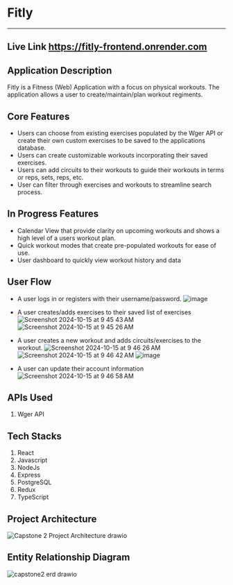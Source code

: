 # Fitly
---

## Live Link https://fitly-frontend.onrender.com

## Application Description
Fitly is a Fitness (Web) Application with a focus on physical workouts. The application allows a user to create/maintain/plan workout regiments.

## Core Features
- Users can choose from existing exercises populated by the Wger API or create their own custom exercises to be saved to the applications database.
- Users can create customizable workouts incorporating their saved exercises.
- Users can add circuits to their workouts to guide their workouts in terms or reps, sets, reps, etc.
- User can filter through exercises and workouts to streamline search process.

## In Progress Features
- Calendar View that provide clarity on upcoming workouts and shows a high level of a users workout plan.
- Quick workout modes that create pre-populated workouts for ease of use.
- User dashboard to quickly view workout history and data

## User Flow
- A user logs in or registers with their username/password.
![image](https://github.com/user-attachments/assets/f7b1541e-5833-4fac-a4e1-7e02a87ea339)

- A user creates/adds exercises to their saved list of exercises
![Screenshot 2024-10-15 at 9 45 43 AM](https://github.com/user-attachments/assets/b821eccc-8c8b-4623-bfb2-fd92169c90a8)
![Screenshot 2024-10-15 at 9 45 26 AM](https://github.com/user-attachments/assets/c92a6ba1-dda9-455d-8c8b-730faa95a726)

- A user creates a new workout and adds circuits/exercises to the workout.
![Screenshot 2024-10-15 at 9 46 26 AM](https://github.com/user-attachments/assets/04c7128e-afbe-46ed-8242-330a5f3975f4)
![Screenshot 2024-10-15 at 9 46 42 AM](https://github.com/user-attachments/assets/a114d3d0-8a9c-4236-b1f9-d7d9726accfb)
![image](https://github.com/user-attachments/assets/17ccd084-d26d-430a-95e9-edd5fb42566f)


- A user can update their account information
![Screenshot 2024-10-15 at 9 46 58 AM](https://github.com/user-attachments/assets/612807a1-a377-4fc3-ab41-90c870431cb0)




## APIs Used
1. Wger API

## Tech Stacks
1. React
2. Javascript
3. NodeJs
4. Express
6. PostgreSQL
7. Redux
8. TypeScript

## Project Architecture
![Capstone 2 Project Architecture drawio](https://github.com/user-attachments/assets/51c39074-2d32-4ad4-b8d7-d295f1e28627)


## Entity Relationship Diagram
![capstone2 erd drawio](https://github.com/user-attachments/assets/50034fad-1f14-4531-867f-a7c8364f2d2b)

